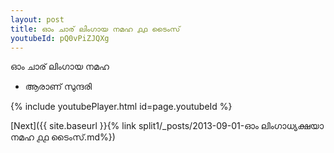 ```yaml
---
layout: post
title: ഓം ചാര് ലിംഗായ നമഹ ൧൧ ടൈംസ്
youtubeId: pQ0vPiZJQXg
---
```

 
 
 ഓം ചാര് ലിംഗായ നമഹ 
 
 -  ആരാണ് സുന്ദരി 
 
  
 
  
 
 
 
 
 
 


{% include youtubePlayer.html id=page.youtubeId %}
 
[Next]({{ site.baseurl }}{% link  split1/_posts/2013-09-01-ഓം ലിംഗാധ്യക്ഷയാ നമഹ ൧൧ ടൈംസ്.md%})
 
